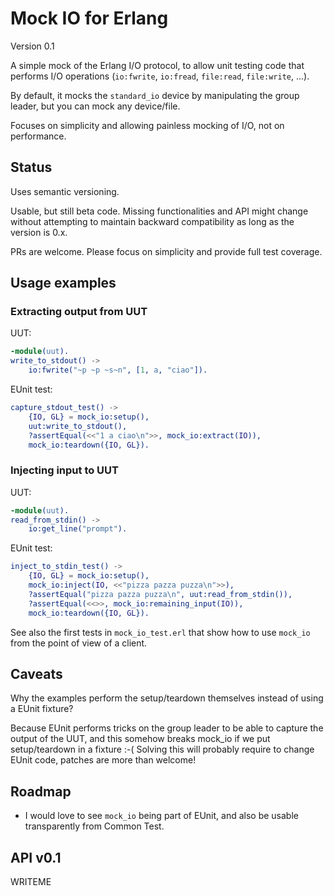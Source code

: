 # Mock IO for Erlang

Version 0.1

A simple mock of the Erlang I/O protocol, to allow unit testing code that performs I/O operations (`io:fwrite`, `io:fread`, `file:read`, `file:write`, ...).

By default, it mocks the `standard_io` device by manipulating the group leader, but you can mock any device/file.

Focuses on simplicity and allowing painless mocking of I/O, not on performance.

## Status

Uses semantic versioning.

Usable, but still beta code. Missing functionalities and API might change without attempting to maintain backward compatibility as long as the version is 0.x.

PRs are welcome. Please focus on simplicity and provide full test coverage.

## Usage examples

### Extracting output from UUT

UUT:
```erlang
-module(uut).
write_to_stdout() ->
    io:fwrite("~p ~p ~s~n", [1, a, "ciao"]).
```

EUnit test:

```erlang
capture_stdout_test() ->
    {IO, GL} = mock_io:setup(),
    uut:write_to_stdout(),
    ?assertEqual(<<"1 a ciao\n">>, mock_io:extract(IO)),
    mock_io:teardown({IO, GL}).
```

### Injecting input to UUT

UUT:

```erlang
-module(uut).
read_from_stdin() ->
    io:get_line("prompt").
```

EUnit test:

```erlang
inject_to_stdin_test() ->
    {IO, GL} = mock_io:setup(),
    mock_io:inject(IO, <<"pizza pazza puzza\n">>),
    ?assertEqual("pizza pazza puzza\n", uut:read_from_stdin()),
    ?assertEqual(<<>>, mock_io:remaining_input(IO)),
    mock_io:teardown({IO, GL}).
```

See also the first tests in `mock_io_test.erl` that show how to use `mock_io` from the point of view of a client.

## Caveats

Why the examples perform the setup/teardown themselves instead of using a EUnit fixture?

Because EUnit performs tricks on the group leader to be able to capture the output of the UUT, and this somehow breaks mock_io if we put setup/teardown in a fixture :-( Solving this will probably require to change EUnit code, patches are more than welcome!

## Roadmap

- I would love to see `mock_io` being part of EUnit, and also be usable transparently from Common Test.

## API v0.1

WRITEME
